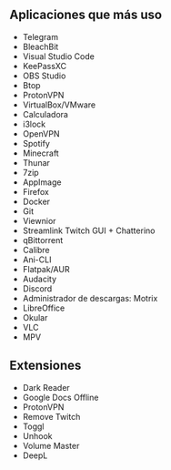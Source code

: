 ## Aplicaciones que más uso
- Telegram
- BleachBit
- Visual Studio Code
- KeePassXC
- OBS Studio
- Btop
- ProtonVPN
- VirtualBox/VMware
- Calculadora
- i3lock
- OpenVPN
- Spotify
- Minecraft
- Thunar
- 7zip
- AppImage
- Firefox
- Docker
- Git
- Viewnior
- Streamlink Twitch GUI + Chatterino
- qBittorrent
- Calibre
- Ani-CLI
- Flatpak/AUR
- Audacity
- Discord
- Administrador de descargas: Motrix
- LibreOffice
- Okular
- VLC
- MPV

## Extensiones
- Dark Reader
- Google Docs Offline
- ProtonVPN
- Remove Twitch
- Toggl
- Unhook
- Volume Master
- DeepL
